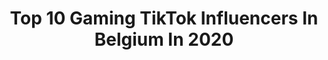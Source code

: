 ---
title: Top 10 Gaming TikTok Influencers In Belgium In 2020
description: >-
  Find top gaming TikTok influencers in Belgium in 2020. Most popular hashtags: #fyp #viral #gaming #pourtoi.
platform: TikTok
hits: 11
text_top: Identify the best TikTok influencers on inBeat.
text_bottom: inBeat has 11 TikTok influencers like this in Belgium for you to work with.
profiles:
  - username: "superdenis_marty_mcfly"
    fullname: >-
      Superdenis
    bio: >-
      📍Liège Go 10K 😉 Donnons du sens à cette vie
    location: "Belgium"
    followers: 8395
    engagement: 686
    commentsToLikes: 0.077400
    id: ckc7c2wivlsvy0j23fnpo422e
    verified: false
    hashtags: "#coronavirus, #couvrefeu, #videogames, #videogame"
  - username: "acrozzz"
    fullname: >-
      Acrozzz
    bio: >-
      Follow my Insta ⬆️ 🔥ALL Drift Gameplays by Myself🔥 😈ACROZZZ😈
    location: "Belgium"
    followers: 417100
    engagement: 1422
    commentsToLikes: 0.072461
    id: ckb9nvwqyhqh50j23qbi8d3nq
    verified: false
    hashtags: "#gta5, #gtav, #gta5online, #gta5clips"
  - username: "maimag09"
    fullname: >-
      Disneygay 🎉
    bio: >-
      Si tu aimes comme moi Stitch abonnes-toi 🥰🎉 Bientôt les 4K ?🧐
    location: "Belgium"
    followers: 3786
    engagement: 1006
    commentsToLikes: 0.066440
    id: ckd0q3wclhzt70j23c97ebuw3
    verified: false
    hashtags: "#disneylandparis, #monaperocommenceici, #shopdisney, #monhalloween"
  - username: "jenthe.smisdom"
    fullname: >-
      Smissy
    bio: >-
      I don’t know what I’m doing here but I’m here
    location: "Belgium"
    followers: 100900
    engagement: 1827
    commentsToLikes: 0.018797
    id: ck83zobru1km80j78mi4kg3yl
    verified: false
    hashtags: "#fy, #fypage, #xyzbca, #dxbkd"
  - username: "hassanpleintv"
    fullname: >-
      HassanPleinTV
    bio: >-
      ~ DJ HASSANIE ~ Rappeur et Influenceur - J’ai 23 ans - 🎥 76.1k sur YouTube
    location: "Belgium"
    followers: 131100
    engagement: 1141
    commentsToLikes: 0.025948
    id: ckal6esc2aroe0i78mlc5orgv
    verified: false
    hashtags: "#handicap, #pourtoi, #rap, #questions"
  - username: "foryoubella.com"
    fullname: >-
      Irish Anne Tello
    bio: >-
      👆🏼Goal 50k before December ✨ I make beautiful jewellery. Online Fashion Shop
    location: "Belgium"
    followers: 39300
    engagement: 530
    commentsToLikes: 0.026708
    id: ckbfganthbdy40j23ot8ud2w1
    verified: false
    hashtags: "#tiktokacademie, #distorsiontemporelle, #lumieresur, #onlinestores"
  - username: "jays3bago"
    fullname: >-
      J S3bago
    bio: >-
      Jay Jay 🇰🇪/🇧🇪 If you can’t convince them, confuse them.
    location: "Belgium"
    followers: 10500
    engagement: 840
    commentsToLikes: 0.058562
    id: ckd6fxl4y81f40j23yulrka0t
    verified: false
    hashtags: "#like, #funny, #savage, #4u"
  - username: "gangster_wunzie"
    fullname: >-
      Gangster_Wunzie
    bio: >-
      Abonneer op Wunzie op youtube voor volledig video's! Check yt voor discord!
    location: "Belgium"
    followers: 60000
    engagement: 1105
    commentsToLikes: 0.008308
    id: ckb9sxc8iqffz0j238lt3heht
    verified: false
    hashtags: "#epic, #roblox, #cool, #nederlands"
  - username: "silentjill"
    fullname: >-
      Silentjill 
    bio: >-
      COMPLÈTEMENT FUCKED UP 🥳 Rdv sur YouTube et Instagram !
    location: "Belgium"
    followers: 440900
    engagement: 1481
    commentsToLikes: 0.010534
    id: ckb10j5p8p19a0j23hha94wmw
    verified: true
    hashtags: "#halloween, #pourtoi, #fyp, #crime"
  - username: "enzio.houwaart"
    fullname: >-
      enzio.houwaart
    bio: >-
      25⎜Bachelor Business Management, Major in Sports Management 🎓⎜🇧🇪🇳🇱
    location: "Belgium"
    followers: 11300
    engagement: 530
    commentsToLikes: 0.022907
    id: ckcj3yor150g00j23knx3vnwp
    verified: false
    hashtags: "#fyp, #neymarjr, #neymar, #fcb"
---